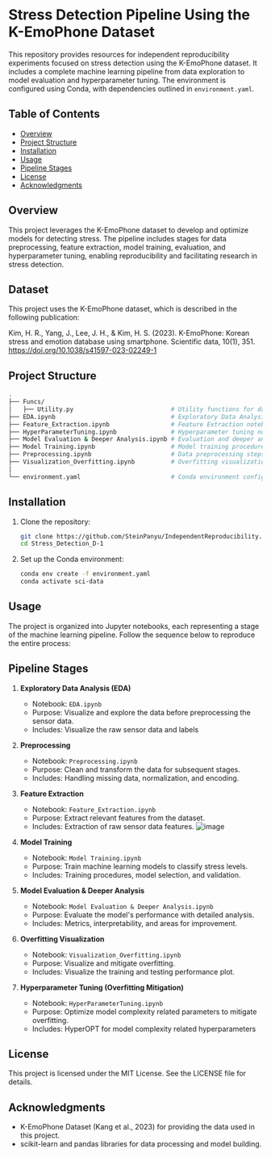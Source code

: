 # Stress Detection Pipeline Using the K-EmoPhone Dataset

This repository provides resources for independent reproducibility experiments focused on stress detection using the K-EmoPhone dataset. It includes a complete machine learning pipeline from data exploration to model evaluation and hyperparameter tuning. The environment is configured using Conda, with dependencies outlined in `environment.yaml`.

## Table of Contents

- [Overview](#overview)
- [Project Structure](#project-structure)
- [Installation](#installation)
- [Usage](#usage)
- [Pipeline Stages](#pipeline-stages)
- [License](#license)
- [Acknowledgments](#acknowledgments)

## Overview

This project leverages the K-EmoPhone dataset to develop and optimize models for detecting stress. The pipeline includes stages for data preprocessing, feature extraction, model training, evaluation, and hyperparameter tuning, enabling reproducibility and facilitating research in stress detection.

## Dataset

This project uses the K-EmoPhone dataset, which is described in the following publication:

Kim, H. R., Yang, J., Lee, J. H., & Kim, H. S. (2023). K-EmoPhone: Korean stress and emotion database using smartphone. Scientific data, 10(1), 351. <https://doi.org/10.1038/s41597-023-02249-1>

## Project Structure

```bash
.
├── Funcs/
│   ├── Utility.py                           # Utility functions for data processing
├── EDA.ipynb                                # Exploratory Data Analysis
├── Feature_Extraction.ipynb                 # Feature Extraction notebook
├── HyperParameterTuning.ipynb               # Hyperparameter tuning notebook (here hyperparameter tuning is just a simple trial to test the impact of model complexity related hyperparameters)
├── Model Evaluation & Deeper Analysis.ipynb # Evaluation and deeper analysis                        
├── Model Training.ipynb                     # Model training procedures
├── Preprocessing.ipynb                      # Data preprocessing steps
├── Visualization_Overfitting.ipynb          # Overfitting visualization
│                                
└── environment.yaml                         # Conda environment configuration
```

## Installation

1. Clone the repository:

   ```bash
   git clone https://github.com/SteinPanyu/IndependentReproducibility.git
   cd Stress_Detection_D-1
   ```

2. Set up the Conda environment:

   ```bash
   conda env create -f environment.yaml
   conda activate sci-data
   ```

## Usage

The project is organized into Jupyter notebooks, each representing a stage of the machine learning pipeline. Follow the sequence below to reproduce the entire process:

## Pipeline Stages

1. **Exploratory Data Analysis (EDA)**
   - Notebook: `EDA.ipynb`
   - Purpose: Visualize and explore the data before preprocessing the sensor data.
   - Includes: Visualize the raw sensor data and labels

2. **Preprocessing**
   - Notebook: `Preprocessing.ipynb`
   - Purpose: Clean and transform the data for subsequent stages.
   - Includes: Handling missing data, normalization, and encoding.

3. **Feature Extraction**
   - Notebook: `Feature_Extraction.ipynb`
   - Purpose: Extract relevant features from the dataset.
   - Includes: Extraction of raw sensor data features.
   ![image](https://github.com/user-attachments/assets/4f9e59f8-f07b-4d22-b907-e831edd5fe34)


4. **Model Training**
   - Notebook: `Model Training.ipynb`
   - Purpose: Train machine learning models to classify stress levels.
   - Includes: Training procedures, model selection, and validation.

5. **Model Evaluation & Deeper Analysis**
   - Notebook: `Model Evaluation & Deeper Analysis.ipynb`
   - Purpose: Evaluate the model's performance with detailed analysis.
   - Includes: Metrics, interpretability, and areas for improvement.

6. **Overfitting Visualization**
   - Notebook: `Visualization_Overfitting.ipynb`
   - Purpose: Visualize and mitigate overfitting.
   - Includes: Visualize the training and testing performance plot.

7. **Hyperparameter Tuning (Overfitting Mitigation)**
   - Notebook: `HyperParameterTuning.ipynb`
   - Purpose: Optimize model complexity related parameters to mitigate overfitting.
   - Includes: HyperOPT for model complexity related hyperparameters

## License

This project is licensed under the MIT License. See the LICENSE file for details.

## Acknowledgments

- K-EmoPhone Dataset (Kang et al., 2023) for providing the data used in this project.
- scikit-learn and pandas libraries for data processing and model building.
